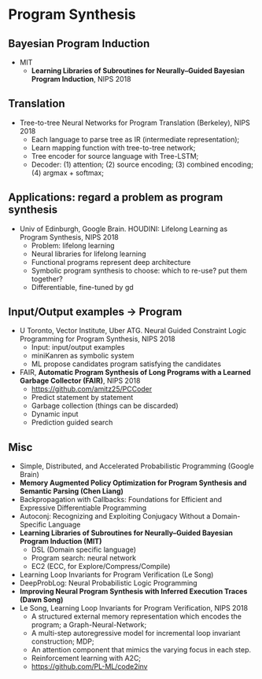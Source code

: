 # Program Synthesis

## Bayesian Program Induction
- MIT
	- **Learning Libraries of Subroutines for Neurally–Guided Bayesian Program Induction**, NIPS 2018

## Translation
- Tree-to-tree Neural Networks for Program Translation (Berkeley), NIPS 2018
	- Each language to parse tree as IR (intermediate representation);
	- Learn mapping function with tree-to-tree network;
	- Tree encoder for source language with Tree-LSTM;
	- Decoder: (1) attention; (2) source encoding; (3) combined encoding; (4) argmax + softmax;

## Applications: regard a problem as program synthesis
- Univ of Edinburgh, Google Brain. HOUDINI: Lifelong Learning as Program Synthesis, NIPS 2018
	- Problem: lifelong learning
	- Neural libraries for lifelong learning
	- Functional programs represent deep architecture
	- Symbolic program synthesis to choose: which to re-use? put them together?
	- Differentiable, fine-tuned by gd

## Input/Output examples -> Program
- U Toronto, Vector Institute, Uber ATG. Neural Guided Constraint Logic Programming for Program Synthesis, NIPS 2018
	- Input: input/output examples
	- miniKanren as symbolic system
	- ML propose candidates program satisfying the candidates
- FAIR, **Automatic Program Synthesis of Long Programs with a Learned Garbage Collector (FAIR)**, NIPS 2018
	-  https://github.com/amitz25/PCCoder
	- Predict statement by statement
	- Garbage collection (things can be discarded)
	- Dynamic input
	- Prediction guided search

## Misc
- Simple, Distributed, and Accelerated Probabilistic Programming (Google Brain)
- **Memory Augmented Policy Optimization for Program Synthesis and Semantic Parsing (Chen Liang)**
- Backpropagation with Callbacks: Foundations for Efficient and Expressive Differentiable Programming
- Autoconj: Recognizing and Exploiting Conjugacy Without a Domain-Specific Language
- **Learning Libraries of Subroutines for Neurally–Guided Bayesian Program Induction (MIT)**
	- DSL (Domain specific language)
    - Program search: neural network
    - EC2 (ECC, for Explore/Compress/Compile)
- Learning Loop Invariants for Program Verification (Le Song)
- DeepProbLog: Neural Probabilistic Logic Programming
- **Improving Neural Program Synthesis with Inferred Execution Traces (Dawn Song)**
- Le Song, Learning Loop Invariants for Program Verification, NIPS 2018
	- A structured external memory representation which encodes the program; a Graph-Neural-Network;
	- A multi-step autoregressive model for incremental loop invariant construction; MDP;
	- An attention component that mimics the varying focus in each step.
	- Reinforcement learning with A2C;
	- https://github.com/PL-ML/code2inv

